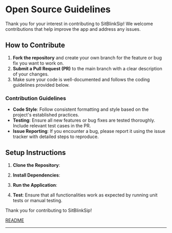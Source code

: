 # Open Source Guidelines

Thank you for your interest in contributing to SitBlinkSip! We welcome contributions that help improve the app and address any issues.

## How to Contribute

1. **Fork the repository** and create your own branch for the feature or bug fix you want to work on.
2. **Submit a Pull Request (PR)** to the main branch with a clear description of your changes.
3. Make sure your code is well-documented and follows the coding guidelines provided below.

### Contribution Guidelines

- **Code Style**: Follow consistent formatting and style based on the project's established practices.
- **Testing**: Ensure all new features or bug fixes are tested thoroughly. Include relevant test cases in the PR.
- **Issue Reporting**: If you encounter a bug, please report it using the issue tracker with detailed steps to reproduce.

## Setup Instructions

1. **Clone the Repository**:

2. **Install Dependencies**:

3. **Run the Application**:


4. **Test**: Ensure that all functionalities work as expected by running unit tests or manual testing.


Thank you for contributing to SitBlinkSip!

[README](./README.md)

---

